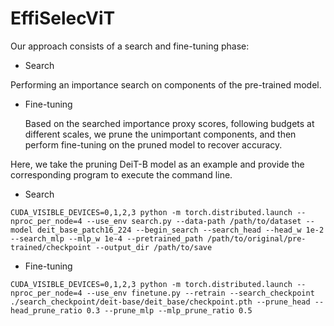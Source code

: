 # EffiSelecViT

Our approach consists of a search and fine-tuning phase:

-  Search

  Performing an importance search on components of the pre-trained model.

- Fine-tuning

  Based on the searched importance proxy scores, following budgets at different scales, we prune the unimportant components, and then perform fine-tuning on the pruned model to recover accuracy.



Here, we take the pruning DeiT-B model as an example and provide the corresponding program to execute the command line.

- Search

```
CUDA_VISIBLE_DEVICES=0,1,2,3 python -m torch.distributed.launch --nproc_per_node=4 --use_env search.py --data-path /path/to/dataset --model deit_base_patch16_224 --begin_search --search_head --head_w 1e-2 --search_mlp --mlp_w 1e-4 --pretrained_path /path/to/original/pre-trained/checkpoint --output_dir /path/to/save
```

- Fine-tuning

```
CUDA_VISIBLE_DEVICES=0,1,2,3 python -m torch.distributed.launch --nproc_per_node=4 --use_env finetune.py --retrain --search_checkpoint ./search_checkpoint/deit-base/deit_base/checkpoint.pth --prune_head --head_prune_ratio 0.3 --prune_mlp --mlp_prune_ratio 0.5
```



